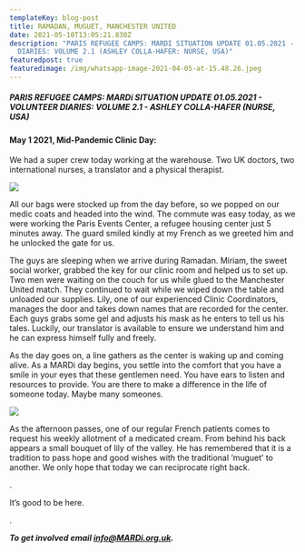 ```yaml
---
templateKey: blog-post
title: RAMADAN, MUGUET, MANCHESTER UNITED
date: 2021-05-10T13:05:21.830Z
description: "PARIS REFUGEE CAMPS: MARDI SITUATION UPDATE 01.05.2021 - VOLUNTEER
  DIARIES: VOLUME 2.1 (ASHLEY COLLA-HAFER: NURSE, USA)"
featuredpost: true
featuredimage: /img/whatsapp-image-2021-04-05-at-15.48.26.jpeg
---
```

##### PARIS REFUGEE CAMPS: MARDi SITUATION UPDATE 01.05.2021 - VOLUNTEER DIARIES: VOLUME 2.1 - ASHLEY COLLA-HAFER (NURSE, USA)

#### May 1 2021, Mid-Pandemic Clinic Day:

We had a super crew today working at the warehouse. Two UK doctors, two international nurses, a translator and a physical therapist.

![](/img/whatsapp-image-2021-04-05-at-15.48.26.jpeg)

All our bags were stocked up from the day before, so we popped on our medic coats and headed into the wind. The commute was easy today, as we were working the Paris Events Center, a refugee housing center just 5 minutes away. The guard smiled kindly at my French as we greeted him and he unlocked the gate for us. 

The guys are sleeping when we arrive during Ramadan. Miriam, the sweet social worker, grabbed the key for our clinic room and helped us to set up. Two men were waiting on the couch for us while glued to the Manchester United match. They continued to wait while we wiped down the table and unloaded our supplies. Lily, one of our experienced Clinic Coordinators, manages the door and takes down names that are recorded for the center. Each guys grabs some gel and adjusts his mask as he enters to tell us his tales. Luckily, our translator is available to ensure we understand him and he can express himself fully and freely. 

As the day goes on, a line gathers as the center is waking up and coming alive. As a MARDi day begins, you settle into the comfort that you have a smile in your eyes that these gentlemen need. You have ears to listen and resources to provide. You are there to make a difference in the life of someone today. Maybe many someones. 

![](/img/whatsapp-image-2021-05-08-at-14.35.15.jpeg)

As the afternoon passes, one of our regular French patients comes to request his weekly allotment of a medicated cream. From behind his back appears a small bouquet of lily of the valley. He has remembered that it is a tradition to pass hope and good wishes with the traditional ‘muguet’ to another. We only hope that today we can reciprocate right back.

.

It’s good to be here.

.

***To get involved email info@MARDi.org.uk.***